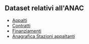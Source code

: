 ## Dataset relativi all'ANAC

- [Appalti](appalti.md)
- [Contratti](contratti.md)
- [Finanziamenti](finanziamenti.md)
- [Anagrafica Stazioni appaltanti](stazioni_appaltanti.md)
